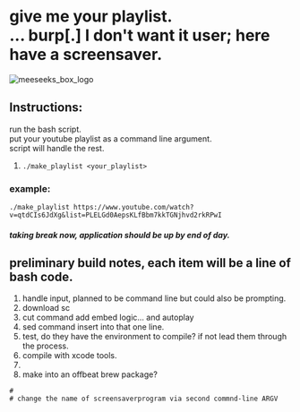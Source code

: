 # give me your playlist. <br>... **burp**[.] I don't want it user; here have a screensaver.
![meeseeks_box_logo](https://user-images.githubusercontent.com/11463275/34438674-7716d32a-ec76-11e7-8e53-6259e7616ed9.png)

## Instructions:
run the bash script.
<br>put your youtube playlist as a command line argument.
<br>script will handle the rest.
1) `./make_playlist <your_playlist>`

### example: 
`./make_playlist https://www.youtube.com/watch?v=qtdCIs6JdXg&list=PLELGd0AepsKLfBbm7kkTGNjhvd2rkRPwI`

#### *taking break now, application should be up by end of day.*

## preliminary build notes, each item will be a line of bash code.
1) handle input, planned to be command line but could also be prompting.
2) download sc
3) cut command add embed logic... and autoplay
4) sed command insert into that one line.
5) test, do they have the environment to compile? if not lead them through the process.
6) compile with xcode tools.
7) 
8) make into an offbeat brew package?

```
#
# change the name of screensaverprogram via second commnd-line ARGV
```
